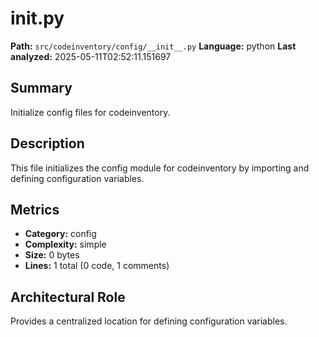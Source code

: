 # __init__.py

**Path:** `src/codeinventory/config/__init__.py`
**Language:** python
**Last analyzed:** 2025-05-11T02:52:11.151697

## Summary

Initialize config files for codeinventory.

## Description

This file initializes the config module for codeinventory by importing and defining configuration variables.

## Metrics

- **Category:** config
- **Complexity:** simple
- **Size:** 0 bytes
- **Lines:** 1 total (0 code, 1 comments)

## Architectural Role

Provides a centralized location for defining configuration variables.
